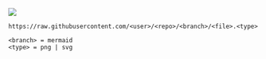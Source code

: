 ![](https://raw.githubusercontent.com/vonas/playground/mermaid/christmas.png)

`https://raw.githubusercontent.com/<user>/<repo>/<branch>/<file>.<type>`
```
<branch> = mermaid
<type> = png | svg
```
